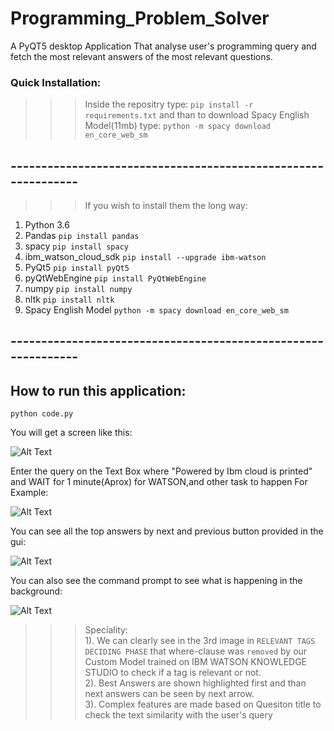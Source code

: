 # Programming_Problem_Solver
A PyQT5 desktop Application That analyse user's programming query and fetch the most relevant answers of the most relevant questions.

### Quick Installation:
>>> Inside the repositry type:
```pip install -r requirements.txt```
 and than to download Spacy English Model(11mb) type:
```python -m spacy download en_core_web_sm``` 
## --------------------------------------------------------------
>>> If you wish to install them the long way:
1) Python 3.6
2) Pandas
```pip install pandas```  
3) spacy
```pip install spacy```  
3) ibm_watson_cloud_sdk
```pip install --upgrade ibm-watson```  
4) PyQt5
```pip install pyQt5```  
5) pyQtWebEngine
```pip install PyQtWebEngine```  
6) numpy
```pip install numpy```  
7) nltk
```pip install nltk```
8) Spacy English Model
```python -m spacy download en_core_web_sm```  
## --------------------------------------------------------------

## How to run this application:
```python code.py```

You will get a screen like this:

![Alt Text](images/Capture1.PNG)

Enter the query on the Text Box where "Powered by Ibm cloud is printed" and WAIT for 1 minute(Aprox) for WATSON,and other task to happen
For Example:

![Alt Text](images/Capture2.PNG)

You can see all the top answers by next and previous button provided in the gui:

![Alt Text](images/Capture4.png)

You can also see the command prompt to see what is happening in the background:

![Alt Text](images/Capture3.PNG)


>>> Speciality:  
1). We can clearly see in the 3rd image in ```RELEVANT TAGS DECIDING PHASE``` that where-clause was ```removed``` by our Custom Model trained on IBM WATSON KNOWLEDGE STUDIO to check if a tag is relevant or not.  
2). Best Answers are shown highlighted  first and than next answers can be seen by next arrow.  
3). Complex features are made based on Quesiton title to check the text similarity with the user's query  


